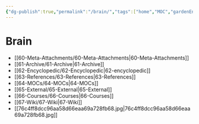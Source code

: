 ```yaml
---
{"dg-publish":true,"permalink":"/brain/","tags":["home","MOC","gardenEntry"],"dgHomeLink":true,"dgPassFrontmatter":false}
---
```



# Brain


- [[60-Meta-Attachments/60-Meta-Attachments|60-Meta-Attachments]]
- [[61-Archive/61-Archive|61-Archive]]
- [[62-Encyclopedic/62-Encyclopedic|62-encyclopedic]]
- [[63-References/63-References|63-References]]
- [[64-MOCs/64-MOCs|64-MOCs]]
- [[65-External/65-External|65-External]]
- [[66-Courses/66-Courses|66-Courses]]
- [[67-Wiki/67-Wiki|67-Wiki]]
- [[76c4ff8dcc96aa58d66eaa69a728fb68.jpg|76c4ff8dcc96aa58d66eaa69a728fb68.jpg]]

